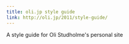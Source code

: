 ```yaml
---
title: oli.jp style guide
link: http://oli.jp/2011/style-guide/
---
```


A style guide for Oli Studholme's personal site
